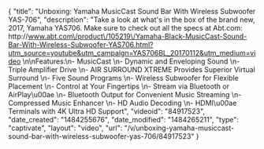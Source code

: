 {
    "title": "Unboxing: Yamaha MusicCast Sound Bar With Wireless Subwoofer YAS-706",
    "description": "Take a look at what's in the box of the brand new, 2017, Yamaha YAS706.  Make sure to check out all the specs at Abt.com: http:\/\/www.abt.com\/product\/105219\/Yamaha-Black-MusicCast-Sound-Bar-With-Wireless-Subwoofer-YAS706.html?utm_source=youtube&utm_campaign=YAS706BL_20170112&utm_medium=video \n\nFeatures:\n- MusicCast \n- Dynamic and Enveloping Sound \n- Triple Amplifier Drive \n- AIR SURROUND XTREME Provides Superior Virtual Surround \n- Five Sound Programs  \n- Wireless Subwoofer for Flexible Placement \n- Control at Your Fingertips \n- Stream via Bluetooth or AirPlay\u00ae \n- Bluetooth Output for Convenient Music Streaming \n- Compressed Music Enhancer \n- HD Audio Decoding \n- HDMI\u00ae Terminals with 4K Ultra HD Support",
    "videoid": "84917523",
    "date_created": "1484255676",
    "date_modified": "1484265211",
    "type": "captivate",
    "layout": "video",
    "url": "\/v\/unboxing-yamaha-musiccast-sound-bar-with-wireless-subwoofer-yas-706\/84917523"
}